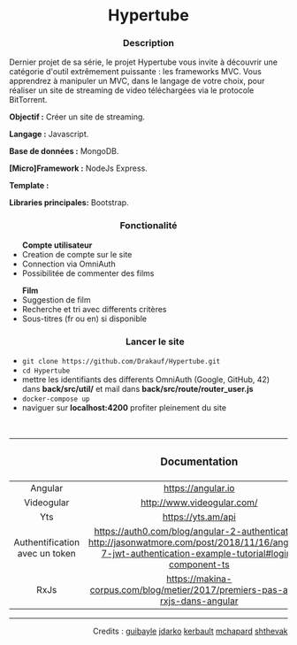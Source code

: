 <h1 align="center">
Hypertube 
</h1>

<h3 align="center"><b>Description</b></h3>
<p>Dernier projet de sa série, le projet Hypertube vous invite à découvrir une catégorie d'outil extrêmement puissante : les frameworks MVC. Vous apprendrez à manipuler un MVC, dans le langage de votre choix, pour réaliser un site de streaming de video téléchargées via le protocole BitTorrent.</p>

<p><b>Objectif :</b> Créer un site de streaming.</p>
<p><b>Langage :</b> Javascript.</p>
<p><b>Base de données :</b> MongoDB.</p>
<p><b>[Micro]Framework :</b> NodeJs Express.</p>
<p><b>Template :</b></p>
<p><b>Libraries principales:</b> Bootstrap.</p>

<h3 align="center"><b>Fonctionalité</b></h3>
<ul><b>Compte utilisateur</b>
<li> Creation de compte sur le site </li>
<li> Connection via OmniAuth </li>
<li> Possibilitée de commenter des films </li></ul>
<ul><b>Film</b>
<li> Suggestion de film </li>
<li> Recherche et tri avec differents critères </li>
<li> Sous-titres (fr ou en) si disponible </li></ul>

<ul><h3 align="center">Lancer le site</h3>
<li><code>git clone https://github.com/Drakauf/Hypertube.git</code></li>
<li><code>cd Hypertube</code></li>
<li>mettre les identifiants des differents OmniAuth (Google, GitHub, 42) dans <b>back/src/util/</b> et mail dans <b>back/src/route/router_user.js</b> </li>
<li><code>docker-compose up</code></li>
<li>naviguer sur <b>localhost:4200</b> profiter pleinement du site</li></ul>
</br>

||<h3 align="center"> Documentation </h3>|
|:--------:|:---------:|
|Angular|https://angular.io|
|Videogular|http://www.videogular.com/|
|Yts|https://yts.am/api|
|Authentification avec un token|https://auth0.com/blog/angular-2-authentication/ http://jasonwatmore.com/post/2018/11/16/angular-7-jwt-authentication-example-tutorial#login-component-ts|
|RxJs|https://makina-corpus.com/blog/metier/2017/premiers-pas-avec-rxjs-dans-angular|
----
<p align="right">
Credits : <a href="https://github.com/modeler3310">guibayle</a> <a href="https://github.com/serronia">jdarko</a>  <a href="https://github.com/kerbault">kerbault</a>  <a href="https://github.com/Otterqueen">mchapard</a>  <a href="https://github.com/Drakauf">shthevak</a>


